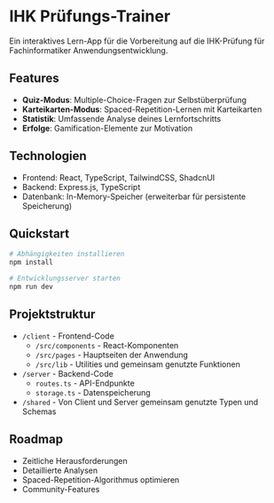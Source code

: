 # IHK Prüfungs-Trainer

Ein interaktives Lern-App für die Vorbereitung auf die IHK-Prüfung für Fachinformatiker Anwendungsentwicklung.

## Features

- **Quiz-Modus**: Multiple-Choice-Fragen zur Selbstüberprüfung
- **Karteikarten-Modus**: Spaced-Repetition-Lernen mit Karteikarten
- **Statistik**: Umfassende Analyse deines Lernfortschritts
- **Erfolge**: Gamification-Elemente zur Motivation

## Technologien

- Frontend: React, TypeScript, TailwindCSS, ShadcnUI
- Backend: Express.js, TypeScript
- Datenbank: In-Memory-Speicher (erweiterbar für persistente Speicherung)

## Quickstart

```bash
# Abhängigkeiten installieren
npm install

# Entwicklungsserver starten
npm run dev
```

## Projektstruktur

- `/client` - Frontend-Code
  - `/src/components` - React-Komponenten
  - `/src/pages` - Hauptseiten der Anwendung
  - `/src/lib` - Utilities und gemeinsam genutzte Funktionen
- `/server` - Backend-Code
  - `routes.ts` - API-Endpunkte
  - `storage.ts` - Datenspeicherung
- `/shared` - Von Client und Server gemeinsam genutzte Typen und Schemas

## Roadmap

- Zeitliche Herausforderungen
- Detaillierte Analysen
- Spaced-Repetition-Algorithmus optimieren
- Community-Features